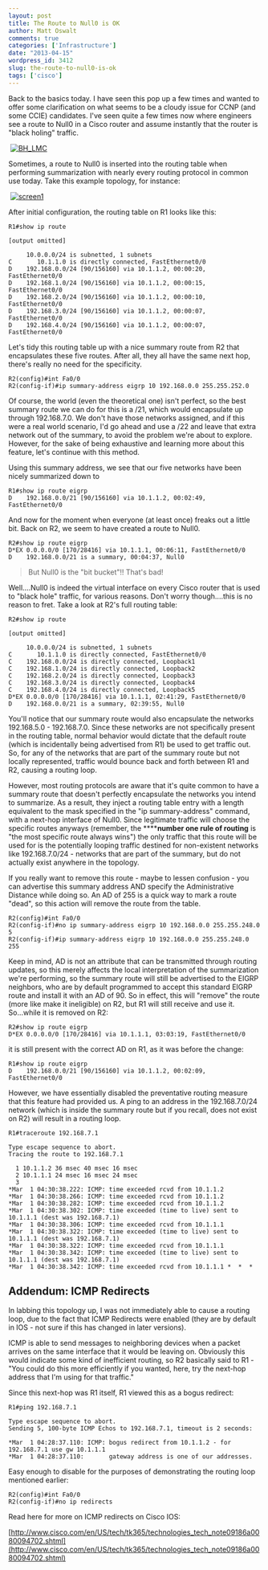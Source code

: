 ```yaml
---
layout: post
title: The Route to Null0 is OK
author: Matt Oswalt
comments: true
categories: ['Infrastructure']
date: "2013-04-15"
wordpress_id: 3412
slug: the-route-to-null0-is-ok
tags: ['cisco']
---
```



Back to the basics today. I have seen this pop up a few times and wanted to offer some clarification on what seems to be a cloudy issue for CCNP (and some CCIE) candidates. I've seen quite a few times now where engineers see a route to Null0 in a Cisco router and assume instantly that the router is "black holing" traffic.

 [![BH_LMC](/assets/2013/04/BH_LMC.png)](/assets/2013/04/BH_LMC.png)

Sometimes, a route to Null0 is inserted into the routing table when performing summarization with nearly every routing protocol in common use today. Take this example topology, for instance:

 [![screen1](/assets/2013/04/screen1.png)](/assets/2013/04/screen1.png)

After initial configuration, the routing table on R1 looks like this:

    R1#show ip route
    
    [output omitted]
    
         10.0.0.0/24 is subnetted, 1 subnets
    C       10.1.1.0 is directly connected, FastEthernet0/0
    D    192.168.0.0/24 [90/156160] via 10.1.1.2, 00:00:20, FastEthernet0/0
    D    192.168.1.0/24 [90/156160] via 10.1.1.2, 00:00:15, FastEthernet0/0
    D    192.168.2.0/24 [90/156160] via 10.1.1.2, 00:00:10, FastEthernet0/0
    D    192.168.3.0/24 [90/156160] via 10.1.1.2, 00:00:07, FastEthernet0/0
    D    192.168.4.0/24 [90/156160] via 10.1.1.2, 00:00:07, FastEthernet0/0

Let's tidy this routing table up with a nice summary route from R2 that encapsulates these five routes. After all, they all have the same next hop, there's really no need for the specificity.
    
    R2(config)#int Fa0/0
    R2(config-if)#ip summary-address eigrp 10 192.168.0.0 255.255.252.0

Of course, the world (even the theoretical one) isn't perfect, so the best summary route we can do for this is a /21, which would encapsulate up through 192.168.7.0. We don't have those networks assigned, and if this were a real world scenario, I'd go ahead and use a /22 and leave that extra network out of the summary, to avoid the problem we're about to explore. However, for the sake of being exhaustive and learning more about this feature, let's continue with this method.

Using this summary address, we see that our five networks have been nicely summarized down to

    R1#show ip route eigrp
    D    192.168.0.0/21 [90/156160] via 10.1.1.2, 00:02:49, FastEthernet0/0

And now for the moment when everyone (at least once) freaks out a little bit. Back on R2, we seem to have created a route to Null0.
    
    R2#show ip route eigrp
    D*EX 0.0.0.0/0 [170/28416] via 10.1.1.1, 00:06:11, FastEthernet0/0
    D    192.168.0.0/21 is a summary, 00:04:37, Null0

> But Null0 is the "bit bucket"!! That's bad!

Well....Null0 is indeed the virtual interface on every Cisco router that is used to "black hole" traffic, for various reasons. Don't worry though....this is no reason to fret. Take a look at R2's full routing table:

    R2#show ip route
    
    [output omitted]
    
         10.0.0.0/24 is subnetted, 1 subnets
    C       10.1.1.0 is directly connected, FastEthernet0/0
    C    192.168.0.0/24 is directly connected, Loopback1
    C    192.168.1.0/24 is directly connected, Loopback2
    C    192.168.2.0/24 is directly connected, Loopback3
    C    192.168.3.0/24 is directly connected, Loopback4
    C    192.168.4.0/24 is directly connected, Loopback5
    D*EX 0.0.0.0/0 [170/28416] via 10.1.1.1, 02:41:29, FastEthernet0/0
    D    192.168.0.0/21 is a summary, 02:39:55, Null0

You'll notice that our summary route would also encapsulate the networks 192.168.5.0 - 192.168.7.0. Since these networks are not specifically present in the routing table, normal behavior would dictate that the default route (which is incidentally being advertised from R1) be used to get traffic out. So, for any of the networks that are part of the summary route but not locally represented, traffic would bounce back and forth between R1 and R2, causing a routing loop.

However, most routing protocols are aware that it's quite common to have a summary route that doesn't perfectly encapsulate the networks you intend to summarize. As a result, they inject a routing table entry with a length equivalent to the mask specified in the "ip summary-address" command, with a next-hop interface of Null0. Since legitimate traffic will choose the specific routes anyways (remember, the ******number one rule of routing** is "the most specific route always wins") the only traffic that this route will be used for is the potentially looping traffic destined for non-existent networks like 192.168.7.0/24 - networks that are part of the summary, but do not actually exist anywhere in the topology.

If you really want to remove this route - maybe to lessen confusion - you can advertise this summary address AND specify the Administrative Distance while doing so. An AD of 255 is a quick way to mark a route "dead", so this action will remove the route from the table.

    R2(config)#int Fa0/0
    R2(config-if)#no ip summary-address eigrp 10 192.168.0.0 255.255.248.0 5
    R2(config-if)#ip summary-address eigrp 10 192.168.0.0 255.255.248.0 255

Keep in mind, AD is not an attribute that can be transmitted through routing updates, so this merely affects the local interpretation of the summarization we're performing, so the summary route will still be advertised to the EIGRP neighbors, who are by default programmed to accept this standard EIGRP route and install it with an AD of 90. So in effect, this will "remove" the route (more like make it ineligible) on R2, but R1 will still receive and use it. So...while it is removed on R2:
    
    R2#show ip route eigrp
    D*EX 0.0.0.0/0 [170/28416] via 10.1.1.1, 03:03:19, FastEthernet0/0

it is still present with the correct AD on R1, as it was before the change:
    
    R1#show ip route eigrp
    D    192.168.0.0/21 [90/156160] via 10.1.1.2, 00:02:09, FastEthernet0/0

However, we have essentially disabled the preventative routing measure that this feature had provided us. A ping to an address in the 192.168.7.0/24 network (which is inside the summary route but if you recall, does not exist on R2) will result in a routing loop.

    R1#traceroute 192.168.7.1
    
    Type escape sequence to abort.
    Tracing the route to 192.168.7.1
    
      1 10.1.1.2 36 msec 40 msec 16 msec
      2 10.1.1.1 24 msec 16 msec 24 msec
      3 
    *Mar  1 04:30:38.222: ICMP: time exceeded rcvd from 10.1.1.2
    *Mar  1 04:30:38.266: ICMP: time exceeded rcvd from 10.1.1.2
    *Mar  1 04:30:38.282: ICMP: time exceeded rcvd from 10.1.1.2
    *Mar  1 04:30:38.302: ICMP: time exceeded (time to live) sent to 10.1.1.1 (dest was 192.168.7.1)
    *Mar  1 04:30:38.306: ICMP: time exceeded rcvd from 10.1.1.1
    *Mar  1 04:30:38.322: ICMP: time exceeded (time to live) sent to 10.1.1.1 (dest was 192.168.7.1)
    *Mar  1 04:30:38.322: ICMP: time exceeded rcvd from 10.1.1.1
    *Mar  1 04:30:38.342: ICMP: time exceeded (time to live) sent to 10.1.1.1 (dest was 192.168.7.1)
    *Mar  1 04:30:38.342: ICMP: time exceeded rcvd from 10.1.1.1 *  *  *

## Addendum: ICMP Redirects

In labbing this topology up, I was not immediately able to cause a routing loop, due to the fact that ICMP Redirects were enabled (they are by default in IOS - not sure if this has changed in later versions).

ICMP is able to send messages to neighboring devices when a packet arrives on the same interface that it would be leaving on. Obviously this would indicate some kind of inefficient routing, so R2 basically said to R1 - "You could do this more efficiently if you wanted, here, try the next-hop address that I'm using for that traffic."

Since this next-hop was R1 itself, R1 viewed this as a bogus redirect:

    R1#ping 192.168.7.1
    
    Type escape sequence to abort.
    Sending 5, 100-byte ICMP Echos to 192.168.7.1, timeout is 2 seconds:
    
    *Mar  1 04:28:37.110: ICMP: bogus redirect from 10.1.1.2 - for 192.168.7.1 use gw 10.1.1.1
    *Mar  1 04:28:37.110:       gateway address is one of our addresses.

Easy enough to disable for the purposes of demonstrating the routing loop mentioned earlier:
    
    R2(config)#int Fa0/0
    R2(config-if)#no ip redirects

Read here for more on ICMP redirects on Cisco IOS:

[http://www.cisco.com/en/US/tech/tk365/technologies_tech_note09186a0080094702.shtml](http://www.cisco.com/en/US/tech/tk365/technologies_tech_note09186a0080094702.shtml)